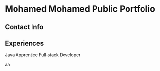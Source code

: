 # Mohamed Mohamed Public Portfolio
## Contact Info

## Experiences
Java Apprentice Full-stack Developer

aa